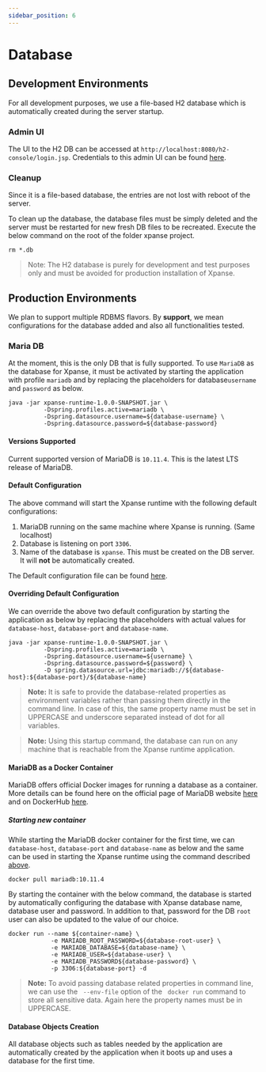 ```yaml
---
sidebar_position: 6
---
```


# Database

## Development Environments

For all development purposes, we use a file-based H2 database which is automatically created during the server startup.

### Admin UI

The UI to the H2 DB can be accessed at `http://localhost:8080/h2-console/login.jsp`.
Credentials to this admin UI can be
found [here](https://github.com/eclipse-xpanse/xpanse/blob/main/runtime/src/main/resources/application.properties#L10).

### Cleanup

Since it is a file-based database, the entries are not lost with reboot of the server.

To clean up the database, the database files must be simply deleted and the server must be restarted for new fresh DB
files to be recreated. Execute the below command on the root of the folder xpanse project.

```shell
rm *.db
```

> Note:
> The H2 database is purely for development and test purposes only and must be avoided for production installation of
> Xpanse.

## Production Environments

We plan to support multiple RDBMS flavors. By **support**, we mean configurations for the database added and also all
functionalities tested.

### Maria DB

At the moment, this is the only DB that is fully supported.
To use `MariaDB` as the database for Xpanse, it must be activated by starting the application with profile `mariadb` and
by replacing the placeholders for database`username` and `password` as below.

```shell
java -jar xpanse-runtime-1.0.0-SNAPSHOT.jar \
          -Dspring.profiles.active=mariadb \
          -Dspring.datasource.username=${database-username} \
          -Dspring.datasource.password=${database-password}
```

#### Versions Supported

Current supported version of MariaDB is `10.11.4`. This is the latest LTS release of MariaDB.

#### Default Configuration

The above command will start the Xpanse runtime with the following default configurations:

1. MariaDB running on the same machine where Xpanse is running. (Same localhost)
2. Database is listening on port `3306`.
3. Name of the database is `xpanse`. This must be created on the DB server. It will **not** be automatically created.

The Default configuration file can be
found [here](https://github.com/eclipse-xpanse/xpanse/blob/main/runtime/src/main/resources/application-mariadb.properties#L6).

#### Overriding Default Configuration

We can override the above two default configuration by starting the application as below by replacing the placeholders
with actual values for `database-host`, `database-port` and `database-name`.

```shell
java -jar xpanse-runtime-1.0.0-SNAPSHOT.jar \
          -Dspring.profiles.active=mariadb \
          -Dspring.datasource.username=${username} \
          -Dspring.datasource.password=${password} \
          -D spring.datasource.url=jdbc:mariadb://${database-host}:${database-port}/${database-name}

```

> **Note:** It is safe to provide the database-related properties as environment variables rather than passing them
> directly in the command line.
> In case of this,
> the same property name must be set in UPPERCASE and underscore separated instead of dot for all variables.

> **Note:** Using this startup command, the database can run on any machine that is reachable from the Xpanse runtime
> application.

#### MariaDB as a Docker Container

MariaDB offers official Docker images for running a database as a container.
More details can be found here on the official page of MariaDB
website [here](https://mariadb.com/kb/en/installing-and-using-mariadb-via-docker/) and on
DockerHub [here](https://hub.docker.com/_/mariadb/).

##### Starting new container

While starting the MariaDB docker container for the first time, we can `database-host`, `database-port` and
`database-name` as below and the same can be used in starting the Xpanse runtime using the command described
[above](#overriding-default-configuration).

```shell
docker pull mariadb:10.11.4
```

By starting the container with the below command, the database is started by automatically configuring the database with
Xpanse database name, database user and password. In addition to that, password for the DB `root` user can also be
updated to the value of our choice.

```shell
docker run --name ${container-name} \
            -e MARIADB_ROOT_PASSWORD=${database-root-user} \
            -e MARIADB_DATABASE=${database-name} \
            -e MARIADB_USER=${database-user} \
            -e MARIADB_PASSWORD${database-password} \
            -p 3306:${database-port} -d
```

> **Note:** To avoid passing database related properties in command line, we can use the ` --env-file` option of the `
docker run` command to store all sensitive data.
> Again here the property names must be in UPPERCASE.

#### Database Objects Creation

All database objects such as tables needed by the application are automatically created by the application when it boots
up and uses a database for the first time.
